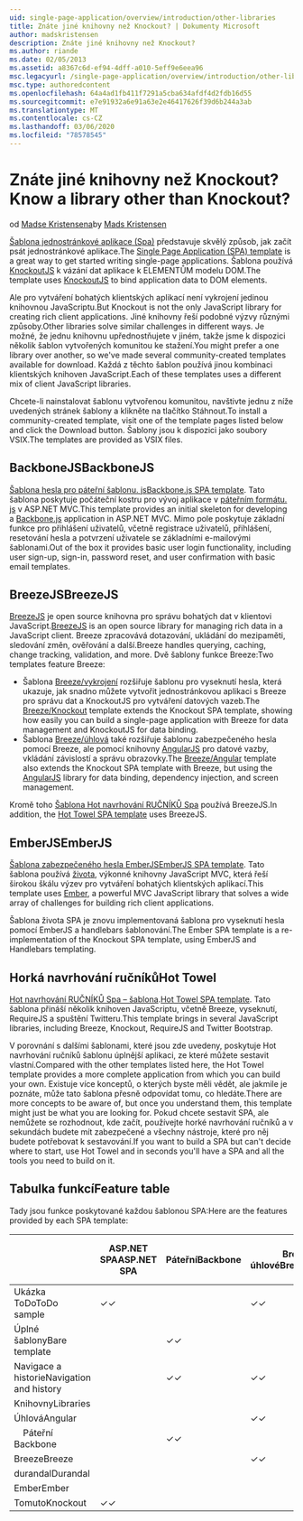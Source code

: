 ```yaml
---
uid: single-page-application/overview/introduction/other-libraries
title: Znáte jiné knihovny než Knockout? | Dokumenty Microsoft
author: madskristensen
description: Znáte jiné knihovny než Knockout?
ms.author: riande
ms.date: 02/05/2013
ms.assetid: a8367c6d-ef94-4dff-a010-5eff9e6eea96
msc.legacyurl: /single-page-application/overview/introduction/other-libraries
msc.type: authoredcontent
ms.openlocfilehash: 64a4ad1fb411f7291a5cba634afdf4d2fdb16d55
ms.sourcegitcommit: e7e91932a6e91a63e2e46417626f39d6b244a3ab
ms.translationtype: MT
ms.contentlocale: cs-CZ
ms.lasthandoff: 03/06/2020
ms.locfileid: "78578545"
---
```

# <a name="know-a-library-other-than-knockout"></a><span data-ttu-id="33825-104">Znáte jiné knihovny než Knockout?</span><span class="sxs-lookup"><span data-stu-id="33825-104">Know a library other than Knockout?</span></span>

<span data-ttu-id="33825-105">od [Madse Kristensena](https://github.com/madskristensen)</span><span class="sxs-lookup"><span data-stu-id="33825-105">by [Mads Kristensen](https://github.com/madskristensen)</span></span>

<span data-ttu-id="33825-106">[Šablona jednostránkové aplikace (Spa)](knockoutjs-template.md) představuje skvělý způsob, jak začít psát jednostránkové aplikace.</span><span class="sxs-lookup"><span data-stu-id="33825-106">The [Single Page Application (SPA) template](knockoutjs-template.md) is a great way to get started writing single-page applications.</span></span> <span data-ttu-id="33825-107">Šablona používá [KnockoutJS](http://knockoutjs.com/) k vázání dat aplikace k ELEMENTŮM modelu DOM.</span><span class="sxs-lookup"><span data-stu-id="33825-107">The template uses [KnockoutJS](http://knockoutjs.com/) to bind application data to DOM elements.</span></span>

<span data-ttu-id="33825-108">Ale pro vytváření bohatých klientských aplikací není vykrojení jedinou knihovnou JavaScriptu.</span><span class="sxs-lookup"><span data-stu-id="33825-108">But Knockout is not the only JavaScript library for creating rich client applications.</span></span> <span data-ttu-id="33825-109">Jiné knihovny řeší podobné výzvy různými způsoby.</span><span class="sxs-lookup"><span data-stu-id="33825-109">Other libraries solve similar challenges in different ways.</span></span> <span data-ttu-id="33825-110">Je možné, že jednu knihovnu upřednostňujete v jiném, takže jsme k dispozici několik šablon vytvořených komunitou ke stažení.</span><span class="sxs-lookup"><span data-stu-id="33825-110">You might prefer a one library over another, so we've made several community-created templates available for download.</span></span> <span data-ttu-id="33825-111">Každá z těchto šablon používá jinou kombinaci klientských knihoven JavaScript.</span><span class="sxs-lookup"><span data-stu-id="33825-111">Each of these templates uses a different mix of client JavaScript libraries.</span></span>

<span data-ttu-id="33825-112">Chcete-li nainstalovat šablonu vytvořenou komunitou, navštivte jednu z níže uvedených stránek šablony a klikněte na tlačítko Stáhnout.</span><span class="sxs-lookup"><span data-stu-id="33825-112">To install a community-created template, visit one of the template pages listed below and click the Download button.</span></span> <span data-ttu-id="33825-113">Šablony jsou k dispozici jako soubory VSIX.</span><span class="sxs-lookup"><span data-stu-id="33825-113">The templates are provided as VSIX files.</span></span>

## <a name="backbonejs"></a><span data-ttu-id="33825-114">BackboneJS</span><span class="sxs-lookup"><span data-stu-id="33825-114">BackboneJS</span></span>

<span data-ttu-id="33825-115">[Šablona hesla pro páteřní šablonu. js](../templates/backbonejs-template.md)</span><span class="sxs-lookup"><span data-stu-id="33825-115">[Backbone.js SPA template](../templates/backbonejs-template.md).</span></span> <span data-ttu-id="33825-116">Tato šablona poskytuje počáteční kostru pro vývoj aplikace v [páteřním formátu. js](http://backbonejs.org/) v ASP.NET MVC.</span><span class="sxs-lookup"><span data-stu-id="33825-116">This template provides an initial skeleton for developing a [Backbone.js](http://backbonejs.org/) application in ASP.NET MVC.</span></span> <span data-ttu-id="33825-117">Mimo pole poskytuje základní funkce pro přihlášení uživatelů, včetně registrace uživatelů, přihlášení, resetování hesla a potvrzení uživatele se základními e-mailovými šablonami.</span><span class="sxs-lookup"><span data-stu-id="33825-117">Out of the box it provides basic user login functionality, including user sign-up, sign-in, password reset, and user confirmation with basic email templates.</span></span>

## <a name="breezejs"></a><span data-ttu-id="33825-118">BreezeJS</span><span class="sxs-lookup"><span data-stu-id="33825-118">BreezeJS</span></span>

<span data-ttu-id="33825-119">[BreezeJS](http://www.breezejs.com/?utm_source=ms-spa) je open source knihovna pro správu bohatých dat v klientovi JavaScript.</span><span class="sxs-lookup"><span data-stu-id="33825-119">[BreezeJS](http://www.breezejs.com/?utm_source=ms-spa) is an open source library for managing rich data in a JavaScript client.</span></span> <span data-ttu-id="33825-120">Breeze zpracovává dotazování, ukládání do mezipaměti, sledování změn, ověřování a další.</span><span class="sxs-lookup"><span data-stu-id="33825-120">Breeze handles querying, caching, change tracking, validation, and more.</span></span> <span data-ttu-id="33825-121">Dvě šablony funkce Breeze:</span><span class="sxs-lookup"><span data-stu-id="33825-121">Two templates feature Breeze:</span></span>

- <span data-ttu-id="33825-122">Šablona [Breeze/vykrojení](../templates/breezeknockout-template.md) rozšiřuje šablonu pro vyseknutí hesla, která ukazuje, jak snadno můžete vytvořit jednostránkovou aplikaci s Breeze pro správu dat a KnockoutJS pro vytváření datových vazeb.</span><span class="sxs-lookup"><span data-stu-id="33825-122">The [Breeze/Knockout](../templates/breezeknockout-template.md) template extends the Knockout SPA template, showing how easily you can build a single-page application with Breeze for data management and KnockoutJS for data binding.</span></span>
- <span data-ttu-id="33825-123">Šablona [Breeze/úhlová](../templates/breezeangular-template.md) také rozšiřuje šablonu zabezpečeného hesla pomocí Breeze, ale pomocí knihovny [AngularJS](http://angularjs.org) pro datové vazby, vkládání závislostí a správu obrazovky.</span><span class="sxs-lookup"><span data-stu-id="33825-123">The [Breeze/Angular](../templates/breezeangular-template.md) template also extends the Knockout SPA template with Breeze, but using the [AngularJS](http://angularjs.org) library for data binding, dependency injection, and screen management.</span></span>

<span data-ttu-id="33825-124">Kromě toho [Šablona Hot navrhování RUČNÍKŮ Spa](../templates/hottowel-template.md) používá BreezeJS.</span><span class="sxs-lookup"><span data-stu-id="33825-124">In addition, the [Hot Towel SPA template](../templates/hottowel-template.md) uses BreezeJS.</span></span>

## <a name="emberjs"></a><span data-ttu-id="33825-125">EmberJS</span><span class="sxs-lookup"><span data-stu-id="33825-125">EmberJS</span></span>

<span data-ttu-id="33825-126">[Šablona zabezpečeného hesla EmberJS](../templates/emberjs-template.md)</span><span class="sxs-lookup"><span data-stu-id="33825-126">[EmberJS SPA template](../templates/emberjs-template.md).</span></span> <span data-ttu-id="33825-127">Tato šablona používá [života](http://emberjs.com/), výkonné knihovny JavaScript MVC, která řeší širokou škálu výzev pro vytváření bohatých klientských aplikací.</span><span class="sxs-lookup"><span data-stu-id="33825-127">This template uses [Ember](http://emberjs.com/), a powerful MVC JavaScript library that solves a wide array of challenges for building rich client applications.</span></span>

<span data-ttu-id="33825-128">Šablona života SPA je znovu implementovaná šablona pro vyseknutí hesla pomocí EmberJS a handlebars šablonování.</span><span class="sxs-lookup"><span data-stu-id="33825-128">The Ember SPA template is a re-implementation of the Knockout SPA template, using EmberJS and Handlebars templating.</span></span>

## <a name="hot-towel"></a><span data-ttu-id="33825-129">Horká navrhování ručníků</span><span class="sxs-lookup"><span data-stu-id="33825-129">Hot Towel</span></span>

<span data-ttu-id="33825-130">[Hot navrhování RUČNÍKŮ Spa – šablona](../templates/hottowel-template.md).</span><span class="sxs-lookup"><span data-stu-id="33825-130">[Hot Towel SPA template](../templates/hottowel-template.md).</span></span> <span data-ttu-id="33825-131">Tato šablona přináší několik knihoven JavaScriptu, včetně Breeze, vyseknutí, RequireJS a spuštění Twitteru.</span><span class="sxs-lookup"><span data-stu-id="33825-131">This template brings in several JavaScript libraries, including Breeze, Knockout, RequireJS and Twitter Bootstrap.</span></span>

<span data-ttu-id="33825-132">V porovnání s dalšími šablonami, které jsou zde uvedeny, poskytuje Hot navrhování ručníků šablonu úplnější aplikaci, ze které můžete sestavit vlastní.</span><span class="sxs-lookup"><span data-stu-id="33825-132">Compared with the other templates listed here, the Hot Towel template provides a more complete application from which you can build your own.</span></span> <span data-ttu-id="33825-133">Existuje více konceptů, o kterých byste měli vědět, ale jakmile je poznáte, může tato šablona přesně odpovídat tomu, co hledáte.</span><span class="sxs-lookup"><span data-stu-id="33825-133">There are more concepts to be aware of, but once you understand them, this template might just be what you are looking for.</span></span> <span data-ttu-id="33825-134">Pokud chcete sestavit SPA, ale nemůžete se rozhodnout, kde začít, používejte horké navrhování ručníků a v sekundách budete mít zabezpečené a všechny nástroje, které pro něj budete potřebovat k sestavování.</span><span class="sxs-lookup"><span data-stu-id="33825-134">If you want to build a SPA but can't decide where to start, use Hot Towel and in seconds you'll have a SPA and all the tools you need to build on it.</span></span>

## <a name="feature-table"></a><span data-ttu-id="33825-135">Tabulka funkcí</span><span class="sxs-lookup"><span data-stu-id="33825-135">Feature table</span></span>

<span data-ttu-id="33825-136">Tady jsou funkce poskytované každou šablonou SPA:</span><span class="sxs-lookup"><span data-stu-id="33825-136">Here are the features provided by each SPA template:</span></span>

|                        | <span data-ttu-id="33825-137">ASP.NET SPA</span><span class="sxs-lookup"><span data-stu-id="33825-137">ASP.NET SPA</span></span> | <span data-ttu-id="33825-138">Páteřní</span><span class="sxs-lookup"><span data-stu-id="33825-138">Backbone</span></span> | <span data-ttu-id="33825-139">Breeze/úhlové</span><span class="sxs-lookup"><span data-stu-id="33825-139">Breeze/Angular</span></span> | <span data-ttu-id="33825-140">Breeze/KO</span><span class="sxs-lookup"><span data-stu-id="33825-140">Breeze/KO</span></span> |  <span data-ttu-id="33825-141">Ember</span><span class="sxs-lookup"><span data-stu-id="33825-141">Ember</span></span>   | <span data-ttu-id="33825-142">Horká navrhování ručníků</span><span class="sxs-lookup"><span data-stu-id="33825-142">Hot Towel</span></span> |
|------------------------|-------------|----------|----------------|-----------|----------|-----------|
|      <span data-ttu-id="33825-143">Ukázka ToDo</span><span class="sxs-lookup"><span data-stu-id="33825-143">ToDo sample</span></span>       |  <span data-ttu-id="33825-144">&#10003;</span><span class="sxs-lookup"><span data-stu-id="33825-144">&#10003;</span></span>   |          |    <span data-ttu-id="33825-145">&#10003;</span><span class="sxs-lookup"><span data-stu-id="33825-145">&#10003;</span></span>    | <span data-ttu-id="33825-146">&#10003;</span><span class="sxs-lookup"><span data-stu-id="33825-146">&#10003;</span></span>  | <span data-ttu-id="33825-147">&#10003;</span><span class="sxs-lookup"><span data-stu-id="33825-147">&#10003;</span></span> |           |
|     <span data-ttu-id="33825-148">Úplné šablony</span><span class="sxs-lookup"><span data-stu-id="33825-148">Bare template</span></span>      |             | <span data-ttu-id="33825-149">&#10003;</span><span class="sxs-lookup"><span data-stu-id="33825-149">&#10003;</span></span> |                |           |          | <span data-ttu-id="33825-150">&#10003;</span><span class="sxs-lookup"><span data-stu-id="33825-150">&#10003;</span></span>  |
| <span data-ttu-id="33825-151">Navigace a historie</span><span class="sxs-lookup"><span data-stu-id="33825-151">Navigation and history</span></span> |             | <span data-ttu-id="33825-152">&#10003;</span><span class="sxs-lookup"><span data-stu-id="33825-152">&#10003;</span></span> |    <span data-ttu-id="33825-153">&#10003;</span><span class="sxs-lookup"><span data-stu-id="33825-153">&#10003;</span></span>    |           | <span data-ttu-id="33825-154">&#10003;</span><span class="sxs-lookup"><span data-stu-id="33825-154">&#10003;</span></span> | <span data-ttu-id="33825-155">&#10003;</span><span class="sxs-lookup"><span data-stu-id="33825-155">&#10003;</span></span>  |
|        <span data-ttu-id="33825-156">Knihovny</span><span class="sxs-lookup"><span data-stu-id="33825-156">Libraries</span></span>       |             |          |                |           |          |           |
|        <span data-ttu-id="33825-157">Úhlová</span><span class="sxs-lookup"><span data-stu-id="33825-157">Angular</span></span>         |             |          |    <span data-ttu-id="33825-158">&#10003;</span><span class="sxs-lookup"><span data-stu-id="33825-158">&#10003;</span></span>    |           |          |           |
|    <span data-ttu-id="33825-159">&#8195;Páteřní</span><span class="sxs-lookup"><span data-stu-id="33825-159">&#8195;Backbone</span></span>     |             | <span data-ttu-id="33825-160">&#10003;</span><span class="sxs-lookup"><span data-stu-id="33825-160">&#10003;</span></span> |                |           |          |           |
|         <span data-ttu-id="33825-161">Breeze</span><span class="sxs-lookup"><span data-stu-id="33825-161">Breeze</span></span>         |             |          |    <span data-ttu-id="33825-162">&#10003;</span><span class="sxs-lookup"><span data-stu-id="33825-162">&#10003;</span></span>    | <span data-ttu-id="33825-163">&#10003;</span><span class="sxs-lookup"><span data-stu-id="33825-163">&#10003;</span></span>  |          | <span data-ttu-id="33825-164">&#10003;</span><span class="sxs-lookup"><span data-stu-id="33825-164">&#10003;</span></span>  |
|        <span data-ttu-id="33825-165">durandal</span><span class="sxs-lookup"><span data-stu-id="33825-165">Durandal</span></span>        |             |          |                |           |          | <span data-ttu-id="33825-166">&#10003;</span><span class="sxs-lookup"><span data-stu-id="33825-166">&#10003;</span></span>  |
|         <span data-ttu-id="33825-167">Ember</span><span class="sxs-lookup"><span data-stu-id="33825-167">Ember</span></span>          |             |          |                |           | <span data-ttu-id="33825-168">&#10003;</span><span class="sxs-lookup"><span data-stu-id="33825-168">&#10003;</span></span> |           |
|        <span data-ttu-id="33825-169">Tomuto</span><span class="sxs-lookup"><span data-stu-id="33825-169">Knockout</span></span>        |  <span data-ttu-id="33825-170">&#10003;</span><span class="sxs-lookup"><span data-stu-id="33825-170">&#10003;</span></span>   |          |                | <span data-ttu-id="33825-171">&#10003;</span><span class="sxs-lookup"><span data-stu-id="33825-171">&#10003;</span></span>  |          | <span data-ttu-id="33825-172">&#10003;</span><span class="sxs-lookup"><span data-stu-id="33825-172">&#10003;</span></span>  |
